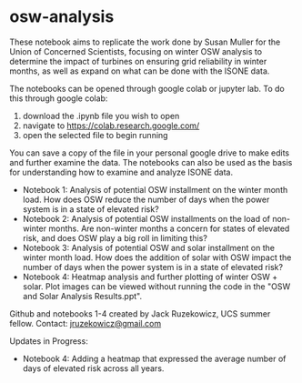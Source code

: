# osw-analysis 
These notebook aims to replicate the work done by Susan Muller for the Union of Concerned Scientists, focusing on winter OSW analysis to determine the impact of turbines on ensuring grid reliability in winter months, as well as expand on what can be done with the ISONE data. 

The notebooks can be opened through google colab or jupyter lab. To do this through google colab: 

1) download the .ipynb file you wish to open
2) navigate to https://colab.research.google.com/
3) open the selected file to begin running

You can save a copy of the file in your personal google drive to make edits and further examine the data. The notebooks can also be used as the basis for understanding how to examine and analyze ISONE data. 

 - Notebook 1: Analysis of potential OSW installment on the winter month load. How does OSW reduce the number of days when the power system is in a state of elevated risk?
 - Notebook 2: Analysis of potential OSW installments on the load of non-winter months. Are non-winter months a concern for states of elevated risk, and does OSW play a big roll in limiting this?
 - Notebook 3: Analysis of potential OSW and solar installment on the winter month load. How does the addition of solar with OSW impact the number of days when the power system is in a state of elevated risk?
 - Notebook 4: Heatmap analysis and further plotting of winter OSW + solar. Plot images can be viewed without running the code in the "OSW and Solar Analysis Results.ppt". 

Github and notebooks 1-4 created by Jack Ruzekowicz, UCS summer fellow. Contact: jruzekowicz@gmail.com

Updates in Progress: 
- Notebook 4: Adding a heatmap that expressed the average number of days of elevated risk across all years. 
